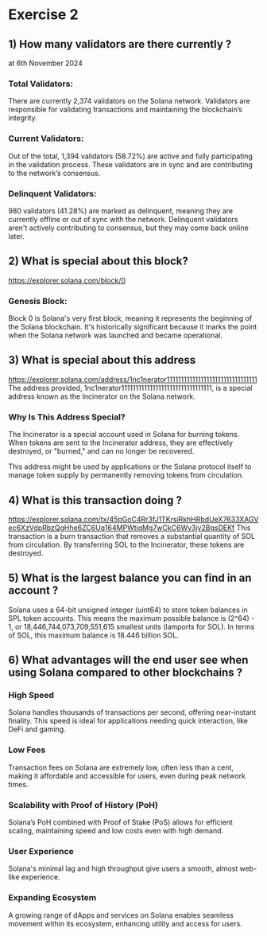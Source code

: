 # Exercise 2
## 1) How many validators are there currently ?
at 6th November 2024
### Total Validators:
There are currently 2,374 validators on the Solana network. Validators are responsible for validating transactions and maintaining the blockchain’s integrity.

### Current Validators:
Out of the total, 1,394 validators (58.72%) are active and fully participating in the validation process. These validators are in sync and are contributing to the network’s consensus.

### Delinquent Validators:
980 validators (41.28%) are marked as delinquent, meaning they are currently offline or out of sync with the network. Delinquent validators aren't actively contributing to consensus, but they may come back online later.


## 2) What is special about this block?
https://explorer.solana.com/block/0
### Genesis Block:
Block 0 is Solana's very first block, meaning it represents the beginning of the Solana blockchain. It's historically significant because it marks the point when the Solana network was launched and became operational.


## 3) What is special about this address
https://explorer.solana.com/address/1nc1nerator11111111111111111111111111111111
The address provided, 1nc1nerator11111111111111111111111111111111, is a special address known as the Incinerator on the Solana network.
### Why Is This Address Special?
The Incinerator is a special account used in Solana for burning tokens. When tokens are sent to the Incinerator address, they are effectively destroyed, or "burned," and can no longer be recovered.

This address might be used by applications or the Solana protocol itself to manage token supply by permanently removing tokens from circulation.
## 4) What is this transaction doing ?
https://explorer.solana.com/tx/45pGoC4Rr3fJ1TKrsiRkhHRbdUeX7633XAGVec6XzVdpRbzQgHhe6ZC6Uq164MPWtiqMg7wCkC6Wy3jy2BqsDEKf
This transaction is a burn transaction that removes a substantial quantity of SOL from circulation. By transferring SOL to the Incinerator, these tokens are destroyed.

## 5) What is the largest balance you can find in an account ?
Solana uses a 64-bit unsigned integer (uint64) to store token balances in SPL token accounts. This means the maximum possible balance is (2^64) - 1, or 18,446,744,073,709,551,615 smallest units (lamports for SOL). In terms of SOL, this maximum balance is 18.446 billion SOL.

## 6) What advantages will the end user see when using Solana compared to other blockchains ?

### High Speed 
Solana handles thousands of transactions per second, offering near-instant finality. This speed is ideal for applications needing quick interaction, like DeFi and gaming.

### Low Fees 
Transaction fees on Solana are extremely low, often less than a cent, making it affordable and accessible for users, even during peak network times.

### Scalability with Proof of History (PoH)
Solana’s PoH combined with Proof of Stake (PoS) allows for efficient scaling, maintaining speed and low costs even with high demand.

### User Experience
Solana's minimal lag and high throughput give users a smooth, almost web-like experience.

### Expanding Ecosystem 
A growing range of dApps and services on Solana enables seamless movement within its ecosystem, enhancing utility and access for users.
